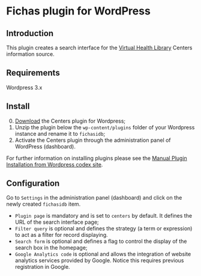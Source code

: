 Fichas plugin for WordPress
========================

## Introduction

This plugin creates a search interface for the [Virtual Health Library](http://modelo.bvsalud.org/en/) Centers information source.

## Requirements

Wordpress 3.x

## Install

0. [Download](https://github.com/bireme/centers-wp-plugin/archive/master.zip) the Centers plugin for Wordpress;
0. Unzip the plugin below the `wp-content/plugins` folder of your Wordpress instance and rename it to `fichasidb`;
0. Activate the Centers plugin through the administration panel of WordPress (dashboard).

For further information on installing plugins please see the [Manual Plugin Installation from Wordpress codex site](http://codex.wordpress.org/Managing_Plugins#Manual_Plugin_Installation).

## Configuration

Go to `Settings` in the administration panel (dashboard) and click on the newly created `fichasidb` item.
* `Plugin page` is mandatory and is set to `centers` by default. It defines the URL of the search interface page;
* `Filter query` is optional and defines the strategy (a term or expression) to act as a filter for record displaying.
* `Search form` is optional and defines a flag to control the display of the search box in the homepage;
* `Google Analytics code` is optional and allows the integration of website analytics services provided by Google. Notice this requires previous registration in Google.
